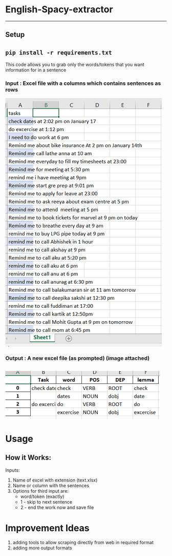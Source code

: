 # English-Spacy-extractor
------------
## Setup
`pip install -r requirements.txt`
-----------

This code allows you to grab only the words/tokens that you want information for in a sentence
### Input : Excel file with a columns which contains sentences as rows
![input image](https://github.com/munzzz5/English-Spacy-extractor/blob/master/inputSample.PNG)
### Output : A new excel file (as prompted) (image attached)
![output image](https://github.com/munzzz5/English-Spacy-extractor/blob/master/output.PNG)
------------
# Usage
## How it Works:
Inputs:
1. Name of excel with extension (text.xlsx)
2. Name or column with the sentences
3. Options for third input are: 
    * word/token (exactly)
    * 1 - skip to next sentence
    * 2 - end the work now and save file
    
# Improvement Ideas
1. adding tools to allow scraping directly from web in required format
2. adding more output formats 
